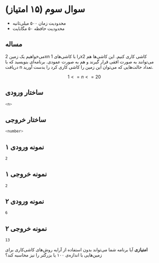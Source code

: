 # سوال سوم (۱۵ امتیاز)

+ محدودیت زمان ۵۰۰ میلی‌ثانیه
+ محدودیت حافظه ۵۰ مگابایت

## مساله

می‌خواهیم یک زمين 2xn را با کاشی‌های 1x2 کاشی ‌كاری كنيم. اين کاشی‌ها هم می‌توانند به صورت افقی قرار گيرند و هم به صورت عمودی. برنامه‌ای بنويسيد كه با دريافت n تعداد حالت‌هایی كه می‌توان اين زمين را كاشی كاری كرد را بدست آوريد.

$$
1 <= n <= 20
$$

## ساختار ورودی

```sh
<n>
```

## ساختار خروجی

```sh
<number>
```

## نمونه ورودی ۱

```sh
2
```

## نمونه خروجی ۱

```sh
2
```

## نمونه ورودی ۲

```sh
6
```

## نمونه خروجی ۲

```sh
13
```

**امتیازی** آیا برنامه شما می‌تواند بدون استفاده از آرایه روش‌های کاشی‌کاری برای زمین‌هایی با اندازه‌ی ۱۰۰ یا بزرگتر را نیز محاسبه کند؟